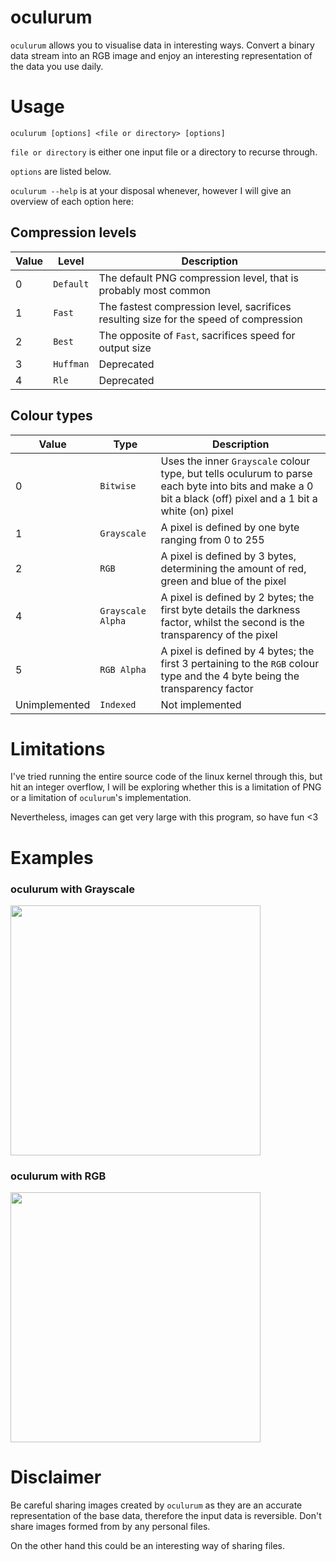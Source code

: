 # oculurum
`oculurum` allows you to visualise data in interesting ways.
Convert a binary data stream into an RGB image and enjoy an interesting
representation of the data you use daily.

# Usage
`oculurum [options] <file or directory> [options]`

`file or directory` is either one input file or a directory to recurse through.

`options` are listed below.

`oculurum --help` is at your disposal whenever, however I will give an
overview of each option here:

## Compression levels
| Value | Level | Description |
| ----- | ----- | ----------- |
|   0   | `Default` | The default PNG compression level, that is probably most common |
|   1   | `Fast` | The fastest compression level, sacrifices resulting size for the speed of compression |
|   2   | `Best` | The opposite of `Fast`, sacrifices speed for output size |
|   3   | `Huffman` | Deprecated |
|   4   | `Rle` | Deprecated |

## Colour types
| Value | Type | Description |
| ----- | ---- | ----------- |
|   0   | `Bitwise` | Uses the inner `Grayscale` colour type, but tells oculurum to parse each byte into bits and make a 0 bit a black (off) pixel and a 1 bit a white (on) pixel |
|   1   | `Grayscale` | A pixel is defined by one byte ranging from 0 to 255 |
|   2   | `RGB` | A pixel is defined by 3 bytes, determining the amount  of red, green and blue of the pixel |
|   4   | `Grayscale Alpha` | A pixel is defined by 2 bytes; the first byte details the darkness factor, whilst the second is the transparency of the pixel |
|   5   | `RGB Alpha` | A pixel is defined by 4 bytes; the first 3 pertaining to the `RGB` colour type and the 4 byte being the transparency factor |
| Unimplemented | `Indexed` | Not implemented |

# Limitations
I've tried running the entire source code of the linux kernel through this, but
hit an integer overflow, I will be exploring whether this is a limitation of PNG or 
a limitation of `oculurum`'s implementation.

Nevertheless, images can get very large with this program, so have fun <3

# Examples

### oculurum with Grayscale
<img src="https://user-images.githubusercontent.com/96285600/215340782-8356a4b1-2fc0-4172-ac7d-7e8096f77e5b.png" width="400"/>

### oculurum with RGB
<img src="https://user-images.githubusercontent.com/96285600/215340808-84803a33-4fae-4225-af22-504713663b0d.png" width="400"/>

# Disclaimer
Be careful sharing images created by `oculurum` as they are an accurate
representation of the base data, therefore the input data is reversible.
Don't share images formed from by any personal files.

On the other hand this could be an interesting way of sharing files.
